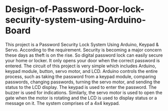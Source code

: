 # Design-of-Password-Door-lock-security-system-using-Arduino-Board

This project is a Password Security Lock System Using Arduino, Keypad & Servo. According to the requirement. Security is becoming a major concern these days as theft is on the rise. So digital password lock can easily secure your home or locker. It only opens your door when the correct password is entered. The circuit of this project is very simple which includes Arduino, keypad module, button, servo motor, and LCD. Arduino controls the entire process, such as taking the password from a keypad module, comparing passwords, changing passwords, turning the servo motor, and sending the status to the LCD display. The keypad is used to enter the password. The buzzer is used for indications. Similarly, the servo motor is used to open the gate when the motor is rotating and the LCD is used to display status or a message on it. The system comprises of a 4x4 keypad.
